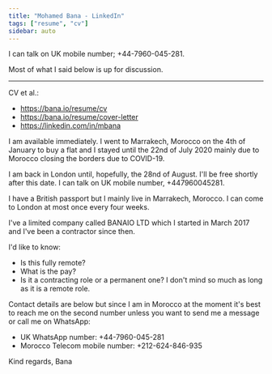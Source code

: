 ```yaml
---
title: "Mohamed Bana - LinkedIn"
tags: ["resume", "cv"]
sidebar: auto
---
```


I can talk on UK mobile number; +44-7960-045-281.

Most of what I said below is up for discussion.

---

CV et al.:

* https://bana.io/resume/cv
* https://bana.io/resume/cover-letter
* https://linkedin.com/in/mbana

I am available immediately. I went to Marrakech, Morocco on the 4th of January to buy a flat and I stayed until the 22nd of July 2020 mainly due to Morocco closing the borders due to COVID-19.

I am back in London until, hopefully, the 28nd of August. I'll be free shortly after this date. I can talk on UK mobile number, +447960045281.

I have a British passport but I mainly live in Marrakech, Morocco. I can come to London at most once every four weeks.

I've a limited company called BANAIO LTD which I started in March 2017 and I've been a contractor since then.

I'd like to know:

* Is this fully remote?
* What is the pay?
* Is it a contracting role or a permanent one? I don't mind so much as long as it is a remote role.

Contact details are below but since I am in Morocco at the moment it's best to reach me on the second number unless you want to send me a message or call me on WhatsApp:

* UK WhatsApp number: +44-7960-045-281
* Morocco Telecom mobile number: +212-624-846-935

Kind regards,
Bana
